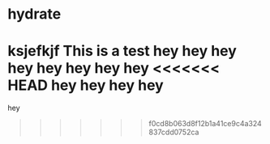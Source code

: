 # hydrate
ksjefkjf
This is a test
hey
hey
hey
hey
hey
hey
hey
hey
<<<<<<< HEAD
hey
hey
hey
hey
=======
hey
>>>>>>> f0cd8b063d8f12b1a41ce9c4a324837cdd0752ca
